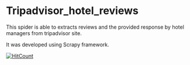 # Tripadvisor_hotel_reviews
This spider is able to extracts reviews and the provided response by hotel managers from tripadvisor site.

It was developed using Scrapy framework.


[![HitCount](https://hits.dwyl.com/asotomayor/Tripadvisor_hotel_reviews.svg?style=flat-square&show=unique)](http://hits.dwyl.com/asotomayor/Tripadvisor_hotel_reviews)
